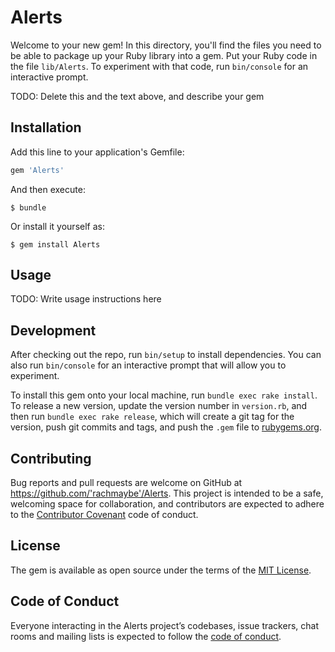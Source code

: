# Alerts

Welcome to your new gem! In this directory, you'll find the files you need to be able to package up your Ruby library into a gem. Put your Ruby code in the file `lib/Alerts`. To experiment with that code, run `bin/console` for an interactive prompt.

TODO: Delete this and the text above, and describe your gem

## Installation

Add this line to your application's Gemfile:

```ruby
gem 'Alerts'
```

And then execute:

    $ bundle

Or install it yourself as:

    $ gem install Alerts

## Usage

TODO: Write usage instructions here

## Development

After checking out the repo, run `bin/setup` to install dependencies. You can also run `bin/console` for an interactive prompt that will allow you to experiment.

To install this gem onto your local machine, run `bundle exec rake install`. To release a new version, update the version number in `version.rb`, and then run `bundle exec rake release`, which will create a git tag for the version, push git commits and tags, and push the `.gem` file to [rubygems.org](https://rubygems.org).

## Contributing

Bug reports and pull requests are welcome on GitHub at https://github.com/'rachmaybe'/Alerts. This project is intended to be a safe, welcoming space for collaboration, and contributors are expected to adhere to the [Contributor Covenant](http://contributor-covenant.org) code of conduct.

## License

The gem is available as open source under the terms of the [MIT License](https://opensource.org/licenses/MIT).

## Code of Conduct

Everyone interacting in the Alerts project’s codebases, issue trackers, chat rooms and mailing lists is expected to follow the [code of conduct](https://github.com/'rachmaybe'/Alerts/blob/master/CODE_OF_CONDUCT.md).
